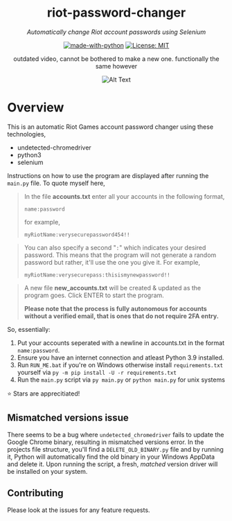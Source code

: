 <div align="center">

# riot-password-changer
<i>Automatically change Riot account passwords using Selenium
</i>

[![made-with-python](https://img.shields.io/badge/Made%20with-Python-1f425f.svg)](https://www.python.org/)
[![License: MIT](https://img.shields.io/badge/License-MIT-yellow.svg)](https://opensource.org/licenses/MIT)

<p>outdated video, cannot be bothered to make a new one. functionally the same however</p>

![Alt Text](https://cdn.discordapp.com/attachments/995797406404857977/1083164624704249876/cli-first-gig.gif)
</div>

# Overview

This is an automatic Riot Games account password changer using these technologies,
- undetected-chromedriver
- python3
- selenium

Instructions on how to use the program are displayed after running the `main.py` file. To quote myself here,

> In the file **accounts.txt** enter all your accounts in the following format,
> 
> `name:password`
> 
> for example,
> 
> `myRiotName:verysecurepassword454!!`

> You can also specify a second "`:`" which indicates your desired password. This means that the program will not generate a random password but rather, it'll use the one you give it. For example,
>
> `myRiotName:verysecurepass:thisismynewpassword!!`
>

> A new file **new_accounts.txt** will be created & updated as the program goes. Click ENTER to start the program.
>
> **Please note that the process is fully autonomous for accounts without a verified email, that is ones that do not require 2FA entry.**

So, essentially:

1. Put your accounts seperated with a newline in accounts.txt in the format `name:password`.
2. Ensure you have an internet connection and atleast Python 3.9 installed.
2. Run `RUN_ME.bat` if you're on Windows otherwise install `requirements.txt` yourself via `py -m pip install -U -r requirements.txt`
3. Run the `main.py` script via `py main.py` or `python main.py` for unix systems

⭐ Stars are apprecitiated!

## Mismatched versions issue

There seems to be a bug where `undetected_chromedriver` fails to update the Google Chrome binary, resulting in mismatched versions error. 
In the projects file structure, you'll find a `DELETE_OLD_BINARY.py` file and by running it, Python will automatically find the old binary 
in your Windows AppData and delete it. Upon running the script, a fresh, *matched* version driver will be installed on your system.

## Contributing

Please look at the issues for any feature requests. 

